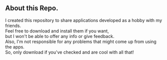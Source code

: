 ## About this Repo.

I created this repository to share applications developed as a hobby with my friends.  
Feel free to download and install them if you want,   
but I won't be able to offer any info or give feedback.   
Also, I'm not responsible for any problems that might come up from using the apps.   
So, only download if you've checked and are cool with all that!
